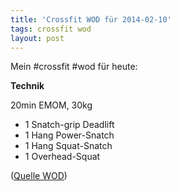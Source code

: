 ```yaml
---
title: 'Crossfit WOD für 2014-02-10'
tags: crossfit wod
layout: post
---
```

Mein #crossfit #wod für heute:

**Technik**

20min EMOM, 30kg

* 1 Snatch-grip Deadlift
* 1 Hang Power-Snatch
* 1 Hang Squat-Snatch
* 1 Overhead-Squat

([Quelle WOD][0])

[0]: http://www.crossfithh.de/1/post/2014/02/workout-monday4.html

